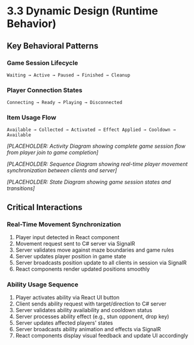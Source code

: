 # 3.3 Dynamic Design (Runtime Behavior)

## Key Behavioral Patterns

### Game Session Lifecycle
```
Waiting → Active → Paused → Finished → Cleanup
```

### Player Connection States  
```
Connecting → Ready → Playing → Disconnected
```

### Item Usage Flow
```
Available → Collected → Activated → Effect Applied → Cooldown → Available
```

*[PLACEHOLDER: Activity Diagram showing complete game session flow from player join to game completion]*

*[PLACEHOLDER: Sequence Diagram showing real-time player movement synchronization between clients and server]*

*[PLACEHOLDER: State Diagram showing game session states and transitions]*

## Critical Interactions

### Real-Time Movement Synchronization
1. Player input detected in React component
2. Movement request sent to C# server via SignalR
3. Server validates move against maze boundaries and game rules
4. Server updates player position in game state
5. Server broadcasts position update to all clients in session via SignalR
6. React components render updated positions smoothly

### Ability Usage Sequence  
1. Player activates ability via React UI button
2. Client sends ability request with target/direction to C# server
3. Server validates ability availability and cooldown status
4. Server processes ability effect (e.g., stun opponent, drop key)
5. Server updates affected players' states
6. Server broadcasts ability animation and effects via SignalR
7. React components display visual feedback and update UI accordingly